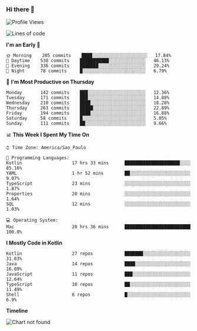 ### Hi there 👋

<!--
**fernandonogueira/fernandonogueira** is a ✨ _special_ ✨ repository because its `README.md` (this file) appears on your GitHub profile.

Here are some ideas to get you started:

- 🔭 I’m currently working on ...
- 🌱 I’m currently learning ...
- 👯 I’m looking to collaborate on ...
- 🤔 I’m looking for help with ...
- 💬 Ask me about ...
- 📫 How to reach me: ...
- 😄 Pronouns: ...
- ⚡ Fun fact: ...
-->

<!--START_SECTION:waka-->
![Profile Views](http://img.shields.io/badge/Profile%20Views-0-blue)

![Lines of code](https://img.shields.io/badge/From%20Hello%20World%20I%27ve%20Written-460692%20lines%20of%20code-blue)

**I'm an Early 🐤** 

```text
🌞 Morning    205 commits    ████░░░░░░░░░░░░░░░░░░░░░   17.84% 
🌆 Daytime    530 commits    ███████████░░░░░░░░░░░░░░   46.13% 
🌃 Evening    336 commits    ███████░░░░░░░░░░░░░░░░░░   29.24% 
🌙 Night      78 commits     █░░░░░░░░░░░░░░░░░░░░░░░░   6.79%

```
📅 **I'm Most Productive on Thursday** 

```text
Monday       142 commits    ███░░░░░░░░░░░░░░░░░░░░░░   12.36% 
Tuesday      171 commits    ███░░░░░░░░░░░░░░░░░░░░░░   14.88% 
Wednesday    210 commits    ████░░░░░░░░░░░░░░░░░░░░░   18.28% 
Thursday     263 commits    █████░░░░░░░░░░░░░░░░░░░░   22.89% 
Friday       194 commits    ████░░░░░░░░░░░░░░░░░░░░░   16.88% 
Saturday     58 commits     █░░░░░░░░░░░░░░░░░░░░░░░░   5.05% 
Sunday       111 commits    ██░░░░░░░░░░░░░░░░░░░░░░░   9.66%

```


📊 **This Week I Spent My Time On** 

```text
⌚︎ Time Zone: America/Sao_Paulo

💬 Programming Languages: 
Kotlin                   17 hrs 33 mins      █████████████████████░░░░   85.16% 
YAML                     1 hr 52 mins        ██░░░░░░░░░░░░░░░░░░░░░░░   9.07% 
TypeScript               23 mins             ░░░░░░░░░░░░░░░░░░░░░░░░░   1.87% 
Properties               20 mins             ░░░░░░░░░░░░░░░░░░░░░░░░░   1.64% 
SQL                      12 mins             ░░░░░░░░░░░░░░░░░░░░░░░░░   1.03%

💻 Operating System: 
Mac                      20 hrs 36 mins      █████████████████████████   100.0%

```

**I Mostly Code in Kotlin** 

```text
Kotlin                   27 repos            ███████░░░░░░░░░░░░░░░░░░   31.03% 
Java                     14 repos            ████░░░░░░░░░░░░░░░░░░░░░   16.09% 
JavaScript               11 repos            ███░░░░░░░░░░░░░░░░░░░░░░   12.64% 
TypeScript               10 repos            ██░░░░░░░░░░░░░░░░░░░░░░░   11.49% 
Shell                    6 repos             █░░░░░░░░░░░░░░░░░░░░░░░░   6.9%

```


**Timeline**

![Chart not found](https://raw.githubusercontent.com/fernandonogueira/fernandonogueira/master/charts/bar_graph.png) 


<!--END_SECTION:waka-->
